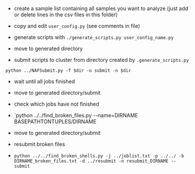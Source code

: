 * create a sample list containing all samples you want to analyze (just add or delete lines in the csv files in this folder)
* copy and edit `user_config.py` (see comments in file) 
* generate scripts with `./generate_scripts.py user_config_name.py`

* move to generated directory 
* submit scripts to cluster from directory created by `.generate_scripts.py`
```
python ../NAFSubmit.py -f $dir -o submit -n $dir
```
* wait until all jobs finished

* move to generated directory/submit
* check which jobs have not finished
* `python ../../find_broken_files.py --name=DIRNAME BASEPATHTONTUPLES/DIRNAME

* move to generated directory/submit
* resubmit broken files
* `python ../../find_broken_shells.py -j ../joblist.txt -p ../../ -b DIRNAME_broken_files.txt -d ../resubmit -n resubmit_DIRNAME --submit`
